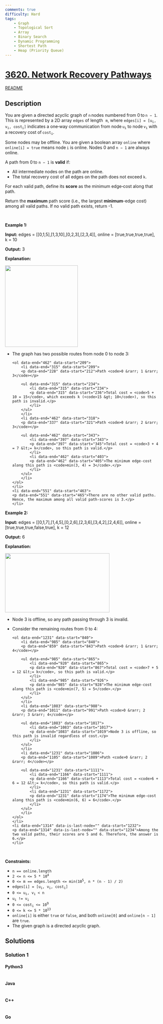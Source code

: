 ```yaml
---
comments: true
difficulty: Hard
tags:
    - Graph
    - Topological Sort
    - Array
    - Binary Search
    - Dynamic Programming
    - Shortest Path
    - Heap (Priority Queue)
---
```


<!-- problem:start -->

# [3620. Network Recovery Pathways](https://leetcode.com/problems/network-recovery-pathways)

[README](/solution/3600-3699/3620.Network%20Recovery%20Pathways/README.md)

## Description

<!-- description:start -->

<p data-end="502" data-start="75">You are given a directed acyclic graph of <code>n</code> nodes numbered from 0 to <code>n &minus; 1</code>. This is represented by a 2D array <code data-end="201" data-start="194">edges</code> of length<font face="monospace"> <code>m</code></font>, where <code data-end="255" data-start="227">edges[i] = [u<sub>i</sub>, v<sub>i</sub>, cost<sub>i</sub>]</code> indicates a one‑way communication from node <code data-end="304" data-start="300">u<sub>i</sub></code> to node <code data-end="317" data-start="313">v<sub>i</sub></code> with a recovery cost of <code data-end="349" data-start="342">cost<sub>i</sub></code>.</p>

<p data-end="502" data-start="75">Some nodes may be offline. You are given a boolean array <code data-end="416" data-start="408">online</code> where <code data-end="441" data-start="423">online[i] = true</code> means node <code data-end="456" data-start="453">i</code> is online. Nodes 0 and <code>n &minus; 1</code> are always online.</p>

<p data-end="547" data-start="504">A path from 0 to <code>n &minus; 1</code> is <strong data-end="541" data-start="532">valid</strong> if:</p>

<ul>
	<li>All intermediate nodes on the path are online.</li>
	<li data-end="676" data-start="605">The total recovery cost of all edges on the path does not exceed <code>k</code>.</li>
</ul>

<p data-end="771" data-start="653">For each valid path, define its <strong data-end="694" data-start="685">score</strong> as the minimum edge‑cost along that path.</p>

<p data-end="913" data-start="847">Return the <strong>maximum</strong> path score (i.e., the largest <strong>minimum</strong>-edge cost) among all valid paths. If no valid path exists, return -1.</p>

<p>&nbsp;</p>
<p><strong class="example">Example 1:</strong></p>

<div class="example-block">
<p><strong>Input:</strong> <span class="example-io">edges = [[0,1,5],[1,3,10],[0,2,3],[2,3,4]], online = [true,true,true,true], k = 10</span></p>

<p><strong>Output:</strong> <span class="example-io">3</span></p>

<p><strong>Explanation:</strong></p>

<p><img alt="" src="https://fastly.jsdelivr.net/gh/doocs/leetcode@main/solution/3600-3699/3620.Network%20Recovery%20Pathways/images/graph-10.png" style="width: 239px; height: 267px;" /></p>

<ul data-end="551" data-start="146">
	<li data-end="462" data-start="146">
	<p data-end="206" data-start="148">The graph has two possible routes from node 0 to node 3:</p>

    <ol data-end="462" data-start="209">
    	<li data-end="315" data-start="209">
    	<p data-end="228" data-start="212">Path <code>0 &rarr; 1 &rarr; 3</code></p>

    	<ul data-end="315" data-start="234">
    		<li data-end="315" data-start="234">
    		<p data-end="315" data-start="236">Total cost = <code>5 + 10 = 15</code>, which exceeds k (<code>15 &gt; 10</code>), so this path is invalid.</p>
    		</li>
    	</ul>
    	</li>
    	<li data-end="462" data-start="318">
    	<p data-end="337" data-start="321">Path <code>0 &rarr; 2 &rarr; 3</code></p>

    	<ul data-end="462" data-start="343">
    		<li data-end="397" data-start="343">
    		<p data-end="397" data-start="345">Total cost = <code>3 + 4 = 7 &lt;= k</code>, so this path is valid.</p>
    		</li>
    		<li data-end="462" data-start="403">
    		<p data-end="462" data-start="405">The minimum edge‐cost along this path is <code>min(3, 4) = 3</code>.</p>
    		</li>
    	</ul>
    	</li>
    </ol>
    </li>
    <li data-end="551" data-start="463">
    <p data-end="551" data-start="465">There are no other valid paths. Hence, the maximum among all valid path‐scores is 3.</p>
    </li>

</ul>
</div>

<p><strong class="example">Example 2:</strong></p>

<div class="example-block">
<p><strong>Input:</strong> <span class="example-io">edges = [[0,1,7],[1,4,5],[0,2,6],[2,3,6],[3,4,2],[2,4,6]], online = [true,true,true,false,true], k = 12</span></p>

<p><strong>Output:</strong> <span class="example-io">6</span></p>

<p><strong>Explanation:</strong></p>

<p><img alt="" src="https://fastly.jsdelivr.net/gh/doocs/leetcode@main/solution/3600-3699/3620.Network%20Recovery%20Pathways/images/graph-11.png" style="width: 343px; height: 194px;" /></p>

<ul>
	<li data-end="790" data-start="726">
	<p data-end="790" data-start="728">Node 3 is offline, so any path passing through 3 is invalid.</p>
	</li>
	<li data-end="1231" data-start="791">
	<p data-end="837" data-start="793">Consider the remaining routes from 0 to 4:</p>

    <ol data-end="1231" data-start="840">
    	<li data-end="985" data-start="840">
    	<p data-end="859" data-start="843">Path <code>0 &rarr; 1 &rarr; 4</code></p>

    	<ul data-end="985" data-start="865">
    		<li data-end="920" data-start="865">
    		<p data-end="920" data-start="867">Total cost = <code>7 + 5 = 12 &lt;= k</code>, so this path is valid.</p>
    		</li>
    		<li data-end="985" data-start="926">
    		<p data-end="985" data-start="928">The minimum edge‐cost along this path is <code>min(7, 5) = 5</code>.</p>
    		</li>
    	</ul>
    	</li>
    	<li data-end="1083" data-start="988">
    	<p data-end="1011" data-start="991">Path <code>0 &rarr; 2 &rarr; 3 &rarr; 4</code></p>

    	<ul data-end="1083" data-start="1017">
    		<li data-end="1083" data-start="1017">
    		<p data-end="1083" data-start="1019">Node 3 is offline, so this path is invalid regardless of cost.</p>
    		</li>
    	</ul>
    	</li>
    	<li data-end="1231" data-start="1086">
    	<p data-end="1105" data-start="1089">Path <code>0 &rarr; 2 &rarr; 4</code></p>

    	<ul data-end="1231" data-start="1111">
    		<li data-end="1166" data-start="1111">
    		<p data-end="1166" data-start="1113">Total cost = <code>6 + 6 = 12 &lt;= k</code>, so this path is valid.</p>
    		</li>
    		<li data-end="1231" data-start="1172">
    		<p data-end="1231" data-start="1174">The minimum edge‐cost along this path is <code>min(6, 6) = 6</code>.</p>
    		</li>
    	</ul>
    	</li>
    </ol>
    </li>
    <li data-end="1314" data-is-last-node="" data-start="1232">
    <p data-end="1314" data-is-last-node="" data-start="1234">Among the two valid paths, their scores are 5 and 6. Therefore, the answer is 6.</p>
    </li>

</ul>
</div>

<p>&nbsp;</p>
<p><strong>Constraints:</strong></p>

<ul>
	<li data-end="42" data-start="20"><code data-end="40" data-start="20">n == online.length</code></li>
	<li data-end="63" data-start="45"><code data-end="61" data-start="45">2 &lt;= n &lt;= 5 * 10<sup>4</sup></code></li>
	<li data-end="102" data-start="66"><code data-end="100" data-start="66">0 &lt;= m == edges.length &lt;= </code><code>min(10<sup>5</sup>, n * (n - 1) / 2)</code></li>
	<li data-end="102" data-start="66"><code data-end="127" data-start="105">edges[i] = [u<sub>i</sub>, v<sub>i</sub>, cost<sub>i</sub>]</code></li>
	<li data-end="151" data-start="132"><code data-end="149" data-start="132">0 &lt;= u<sub>i</sub>, v<sub>i</sub> &lt; n</code></li>
	<li data-end="166" data-start="154"><code data-end="164" data-start="154">u<sub>i</sub> != v<sub>i</sub></code></li>
	<li data-end="191" data-start="169"><code data-end="189" data-start="169">0 &lt;= cost<sub>i</sub> &lt;= 10<sup>9</sup></code></li>
	<li data-end="213" data-start="194"><code data-end="211" data-start="194">0 &lt;= k &lt;= 5 * 10<sup>13</sup></code></li>
	<li data-end="309" data-start="216"><code data-end="227" data-start="216">online[i]</code> is either <code data-end="244" data-is-only-node="" data-start="238">true</code> or <code data-end="255" data-start="248">false</code>, and both <code data-end="277" data-start="266">online[0]</code> and <code data-end="295" data-start="282">online[n &minus; 1]</code> are <code data-end="306" data-start="300">true</code>.</li>
	<li data-end="362" data-is-last-node="" data-start="312">The given graph is a directed acyclic graph.</li>
</ul>

<!-- description:end -->

## Solutions

<!-- solution:start -->

### Solution 1

<!-- tabs:start -->

#### Python3

```python

```

#### Java

```java

```

#### C++

```cpp

```

#### Go

```go

```

<!-- tabs:end -->

<!-- solution:end -->

<!-- problem:end -->
